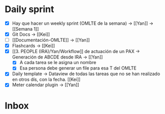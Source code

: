 # Daily sprint

- [x] Hay que hacer un weekly sprint (OMLTE de la semana) -> [[Yan]] -> [[Semana 1]]
- [x] Git Docs -> [[Kei]]
- [ ] [[Documentación-OMLTE]] -> [[Yan]]
- [x] Flashcards -> [[Kei]]
- [x] [[3. PEOPLE (IRA)/Yan/Workflow]] de actuación de un PAX -> Generación de ABCDE desde IRA -> [[Yan]]
	- [x] A cada tarea se le asigna un nombre
	- [x] Esa persona debe generar un file para esa T del OMLTE
- [x] Daily template -> Dataview de todas las tareas que no se han realizado en otros dís, con la fecha. [[Kei]]
- [x] Meter calendar plugin -> [[Yan]]

# Inbox


